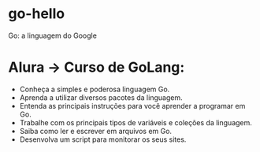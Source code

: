 # go-hello
Go: a linguagem do Google

# Alura -> Curso de GoLang:

<ul>
    <li>Conheça a simples e poderosa linguagem Go.</li>
    <li>Aprenda a utilizar diversos pacotes da linguagem.</li>
    <li>Entenda as principais instruções para você aprender a programar em Go.</li>
    <li>Trabalhe com os principais tipos de variáveis e coleções da linguagem.</li>
    <li>Saiba como ler e escrever em arquivos em Go.</li>
    <li>Desenvolva um script para monitorar os seus sites.</li> 
</ul>
